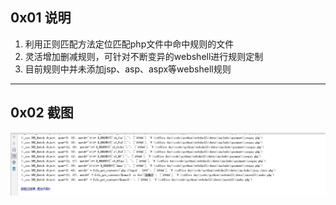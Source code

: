 ## 0x01 说明
1) 利用正则匹配方法定位匹配php文件中命中规则的文件
2) 灵活增加删减规则，可针对不断变异的webshell进行规则定制
3) 目前规则中并未添加jsp、asp、aspx等webshell规则
---

## 0x02 截图
![Alt text](https://github.com/poions/webshellScan/raw/master/img/1.png)

